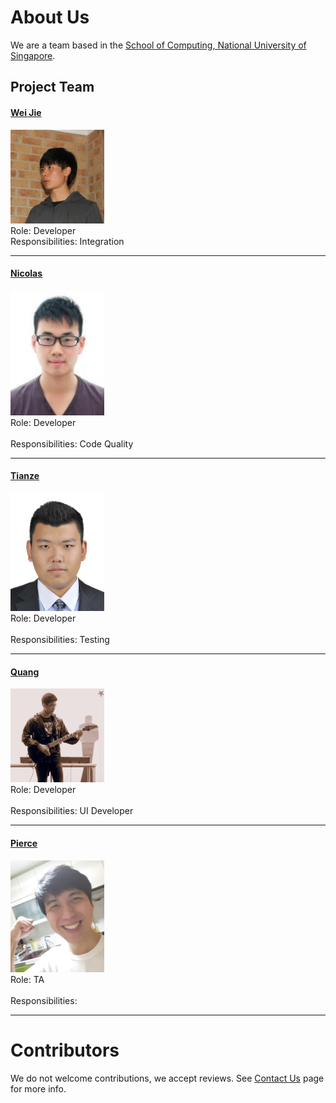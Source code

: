 # About Us

We are a team based in the [School of Computing, National University of Singapore](http://www.comp.nus.edu.sg).

## Project Team

#### [Wei Jie](http://www.comp.nus.edu.sg/skynobleu) <br>
<img src="images/NgWeiJie.jpg" width="150"><br>
Role: Developer <br>
Responsibilities: Integration <br>

-----

#### [Nicolas](http://github.com/nicolashww)
<img src="images/ME.jpg" width="150"><br>
Role: Developer <br>  
Responsibilities: Code Quality <br>

-----

#### [Tianze](http://github.com/tankztz)
<img src="images/tianze.jpg" width="150"><br>
Role: Developer <br>  
Responsibilities: Testing <br>

-----

#### [Quang](http://github.com/vitquay1996)
<img src="images/TranVietQuang.jpg" width="150"><br>
Role: Developer <br>  
Responsibilities: UI Developer <br>

-----

#### [Pierce](https://github.com/ndt93)
<img src="images/Pierce.png" width="150"><br>
 Role: TA <br>  
 Responsibilities:

 -----



# Contributors

We do not welcome contributions, we accept reviews. See [Contact Us](ContactUs.md) page for more info.

